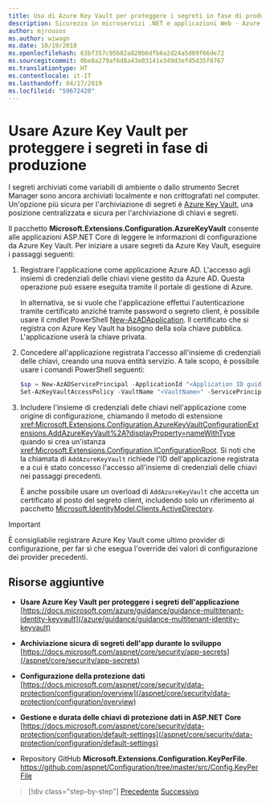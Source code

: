 ```yaml
---
title: Uso di Azure Key Vault per proteggere i segreti in fase di produzione
description: Sicurezza in microservizi .NET e applicazioni Web - Azure Key Vault è un metodo eccellente per la gestione dei segreti dell'applicazione completamente controllati dagli amministratori. Gli amministratori possono anche assegnare e revocare valori di sviluppo senza richiederne la gestione agli sviluppatori.
author: mjrousos
ms.author: wiwagn
ms.date: 10/19/2018
ms.openlocfilehash: 63bf357c95b82a820b6dfb6a2d24a5d89f66de72
ms.sourcegitcommit: 0be8a279af6d8a43e03141e349d3efd5d35f8767
ms.translationtype: HT
ms.contentlocale: it-IT
ms.lasthandoff: 04/17/2019
ms.locfileid: "59672420"
---
```

# <a name="use-azure-key-vault-to-protect-secrets-at-production-time"></a>Usare Azure Key Vault per proteggere i segreti in fase di produzione

I segreti archiviati come variabili di ambiente o dallo strumento Secret Manager sono ancora archiviati localmente e non crittografati nel computer. Un'opzione più sicura per l'archiviazione di segreti è [Azure Key Vault](https://azure.microsoft.com/services/key-vault/), una posizione centralizzata e sicura per l'archiviazione di chiavi e segreti.

Il pacchetto **Microsoft.Extensions.Configuration.AzureKeyVault** consente alle applicazioni ASP.NET Core di leggere le informazioni di configurazione da Azure Key Vault. Per iniziare a usare segreti da Azure Key Vault, eseguire i passaggi seguenti:

1. Registrare l'applicazione come applicazione Azure AD. L'accesso agli insiemi di credenziali delle chiavi viene gestito da Azure AD. Questa operazione può essere eseguita tramite il portale di gestione di Azure.

   In alternativa, se si vuole che l'applicazione effettui l'autenticazione tramite certificato anziché tramite password o segreto client, è possibile usare il cmdlet PowerShell [New-AzADApplication](/powershell/module/az.resources/new-azadapplication). Il certificato che si registra con Azure Key Vault ha bisogno della sola chiave pubblica. L'applicazione userà la chiave privata.

2. Concedere all'applicazione registrata l'accesso all'insieme di credenziali delle chiavi, creando una nuova entità servizio. A tale scopo, è possibile usare i comandi PowerShell seguenti:

   ```powershell
   $sp = New-AzADServicePrincipal -ApplicationId "<Application ID guid>"
   Set-AzKeyVaultAccessPolicy -VaultName "<VaultName>" -ServicePrincipalName $sp.ServicePrincipalNames[0] -PermissionsToSecrets all -ResourceGroupName "<KeyVault Resource Group>"
   ```

3. Includere l'insieme di credenziali delle chiavi nell'applicazione come origine di configurazione, chiamando il metodo di estensione <xref:Microsoft.Extensions.Configuration.AzureKeyVaultConfigurationExtensions.AddAzureKeyVault%2A?displayProperty=nameWithType> quando si crea un'istanza <xref:Microsoft.Extensions.Configuration.IConfigurationRoot>. Si noti che la chiamata di `AddAzureKeyVault` richiede l'ID dell'applicazione registrata e a cui è stato concesso l'accesso all'insieme di credenziali delle chiavi nei passaggi precedenti.

   È anche possibile usare un overload di `AddAzureKeyVault` che accetta un certificato al posto del segreto client, includendo solo un riferimento al pacchetto [Microsoft.IdentityModel.Clients.ActiveDirectory](https://www.nuget.org/packages/Microsoft.IdentityModel.Clients.ActiveDirectory).

> [!IMPORTANT]
> È consigliabile registrare Azure Key Vault come ultimo provider di configurazione, per far sì che esegua l'override dei valori di configurazione dei provider precedenti.

## <a name="additional-resources"></a>Risorse aggiuntive

- **Usare Azure Key Vault per proteggere i segreti dell'applicazione** \
  [https://docs.microsoft.com/azure/guidance/guidance-multitenant-identity-keyvault](/azure/guidance/guidance-multitenant-identity-keyvault)

- **Archiviazione sicura di segreti dell'app durante lo sviluppo** \
  [https://docs.microsoft.com/aspnet/core/security/app-secrets](/aspnet/core/security/app-secrets)

- **Configurazione della protezione dati** \
  [https://docs.microsoft.com/aspnet/core/security/data-protection/configuration/overview](/aspnet/core/security/data-protection/configuration/overview)

- **Gestione e durata delle chiavi di protezione dati in ASP.NET Core** \
  [https://docs.microsoft.com/aspnet/core/security/data-protection/configuration/default-settings](/aspnet/core/security/data-protection/configuration/default-settings)

- Repository GitHub **Microsoft.Extensions.Configuration.KeyPerFile**. \
  <https://github.com/aspnet/Configuration/tree/master/src/Config.KeyPerFile>

>[!div class="step-by-step"]
>[Precedente](developer-app-secrets-storage.md)
>[Successivo](../key-takeaways.md)
